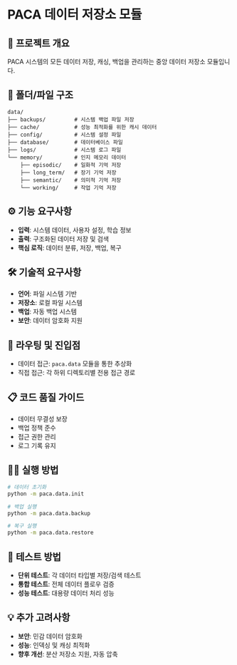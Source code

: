 # PACA 데이터 저장소 모듈

## 🎯 프로젝트 개요
PACA 시스템의 모든 데이터 저장, 캐싱, 백업을 관리하는 중앙 데이터 저장소 모듈입니다.

## 📁 폴더/파일 구조
```
data/
├── backups/         # 시스템 백업 파일 저장
├── cache/           # 성능 최적화를 위한 캐시 데이터
├── config/          # 시스템 설정 파일
├── database/        # 데이터베이스 파일
├── logs/            # 시스템 로그 파일
└── memory/          # 인지 메모리 데이터
    ├── episodic/    # 일화적 기억 저장
    ├── long_term/   # 장기 기억 저장
    ├── semantic/    # 의미적 기억 저장
    └── working/     # 작업 기억 저장
```

## ⚙️ 기능 요구사항
- **입력**: 시스템 데이터, 사용자 설정, 학습 정보
- **출력**: 구조화된 데이터 저장 및 검색
- **핵심 로직**: 데이터 분류, 저장, 백업, 복구

## 🛠️ 기술적 요구사항
- **언어**: 파일 시스템 기반
- **저장소**: 로컬 파일 시스템
- **백업**: 자동 백업 시스템
- **보안**: 데이터 암호화 지원

## 🚀 라우팅 및 진입점
- 데이터 접근: `paca.data` 모듈을 통한 추상화
- 직접 접근: 각 하위 디렉토리별 전용 접근 경로

## 📋 코드 품질 가이드
- 데이터 무결성 보장
- 백업 정책 준수
- 접근 권한 관리
- 로그 기록 유지

## 🏃‍♂️ 실행 방법
```bash
# 데이터 초기화
python -m paca.data.init

# 백업 실행
python -m paca.data.backup

# 복구 실행
python -m paca.data.restore
```

## 🧪 테스트 방법
- **단위 테스트**: 각 데이터 타입별 저장/검색 테스트
- **통합 테스트**: 전체 데이터 플로우 검증
- **성능 테스트**: 대용량 데이터 처리 성능

## 💡 추가 고려사항
- **보안**: 민감 데이터 암호화
- **성능**: 인덱싱 및 캐싱 최적화
- **향후 개선**: 분산 저장소 지원, 자동 압축